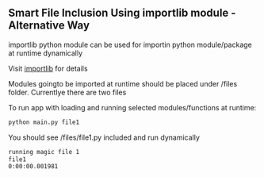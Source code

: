 ## Smart File Inclusion Using importlib module - Alternative Way

importlib python module  can be  used for importin python module/package at runtime dynamically

Visit [importlib](https://docs.python.org/3/library/importlib.html#importlib.import_module) for details

Modules goingto be imported at runtime should be placed under /files folder. Currentlye there are two files 

To run app with loading and running selected modules/functions at runtime:

```sh
python main.py file1
```

You should see /files/file1.py included and run dynamically

```sh
running magic file 1 
file1
0:00:00.001981
```
